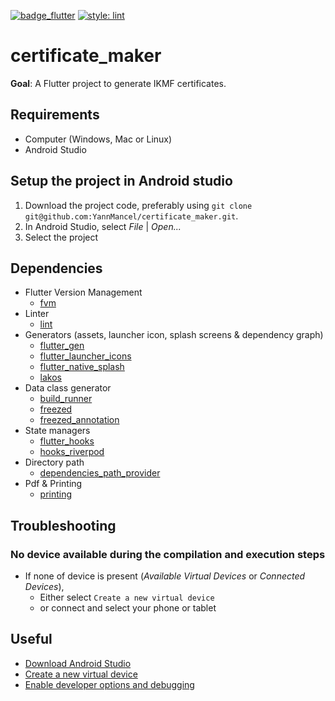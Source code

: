 [![badge_flutter]][link_flutter_release]
[![style: lint](https://img.shields.io/badge/style-lint-4BC0F5.svg)](https://pub.dev/packages/lint)

# certificate_maker
**Goal**: A Flutter project to generate IKMF certificates.

## Requirements
* Computer (Windows, Mac or Linux)
* Android Studio

## Setup the project in Android studio
1. Download the project code, preferably using `git clone git@github.com:YannMancel/certificate_maker.git`.
2. In Android Studio, select *File* | *Open...*
3. Select the project

## Dependencies
* Flutter Version Management
    * [fvm][dependencies_fvm]
* Linter
    * [lint][dependencies_lint]
* Generators (assets, launcher icon, splash screens & dependency graph)
    * [flutter_gen][dependencies_flutter_gen]
    * [flutter_launcher_icons][dependencies_flutter_launcher_icons]
    * [flutter_native_splash][dependencies_flutter_native_splash]
    * [lakos][dependencies_lakos]
* Data class generator
    * [build_runner][dependencies_build_runner]
    * [freezed][dependencies_freezed]
    * [freezed_annotation][dependencies_freezed_annotation]
* State managers
    * [flutter_hooks][dependencies_flutter_hooks]
    * [hooks_riverpod][dependencies_hooks_riverpod]
* Directory path
    * [dependencies_path_provider]
* Pdf & Printing
    * [printing][dependencies_printing]

## Troubleshooting

### No device available during the compilation and execution steps
* If none of device is present (*Available Virtual Devices* or *Connected Devices*),
    * Either select `Create a new virtual device`
    * or connect and select your phone or tablet

## Useful
* [Download Android Studio][useful_android_studio]
* [Create a new virtual device][useful_virtual_device]
* [Enable developer options and debugging][useful_developer_options]

[badge_flutter]: https://img.shields.io/badge/flutter-v3.0.1-blue?logo=flutter
[link_flutter_release]: https://docs.flutter.dev/development/tools/sdk/releases
[link_apple_doc]: https://developer.apple.com/documentation/bundleresources/information_property_list/nsapptransportsecurity
[dependencies_fvm]: https://fvm.app/
[dependencies_lint]: https://pub.dev/packages/lint
[dependencies_flutter_gen]: https://pub.dev/packages/flutter_gen
[dependencies_flutter_launcher_icons]: https://pub.dev/packages/flutter_launcher_icons
[dependencies_flutter_native_splash]: https://pub.dev/packages/flutter_native_splash
[dependencies_lakos]: https://pub.dev/packages/lakos
[dependencies_build_runner]: https://pub.dev/packages/build_runner
[dependencies_freezed]: https://pub.dev/packages/freezed
[dependencies_freezed_annotation]: https://pub.dev/packages/freezed_annotation
[dependencies_flutter_hooks]: https://pub.dev/packages/flutter_hooks
[dependencies_hooks_riverpod]: https://pub.dev/packages/hooks_riverpod
[dependencies_path_provider]: https://pub.dev/packages/path_provider
[dependencies_printing]: https://pub.dev/packages/printing
[useful_android_studio]: https://developer.android.com/studio
[useful_virtual_device]: https://developer.android.com/studio/run/managing-avds.html
[useful_developer_options]: https://developer.android.com/studio/debug/dev-options.html#enable

